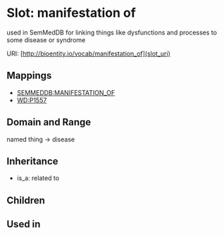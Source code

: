 # Slot: manifestation of


used in SemMedDB for linking things like dysfunctions and processes to some disease or syndrome

URI: [http://bioentity.io/vocab/manifestation_of](slot_uri)
## Mappings

 * [SEMMEDDB:MANIFESTATION_OF](http://purl.obolibrary.org/obo/SEMMEDDB_MANIFESTATION_OF)
 * [WD:P1557](http://purl.obolibrary.org/obo/WD_P1557)
## Domain and Range

named thing -> disease
## Inheritance

 *  is_a: related to
## Children

## Used in

